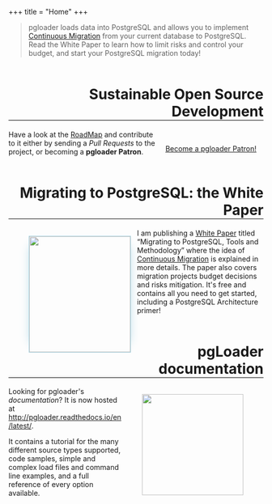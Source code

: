 +++
title = "Home"
+++

> pgloader loads data into PostgreSQL and allows you to implement
> [Continuous Migration](/white-paper) from your current database to
> PostgreSQL. Read the White Paper to learn how to limit risks and control
> your budget, and start your PostgreSQL migration today!

<h1 style="border-bottom: 1px solid black; margin-top: 2em; text-align: right;">
  Sustainable Open Source Development
</h1>

<div style="float: right; clear: left; margin: 1em; margin-top: 2em;">
 <a class="btn" href="https://gum.co/CjXn?wanted=true" target="_blank">
    Become a
    pgloader Patron!
 </a> 
</div>

Have a look at the [RoadMap](/roadmap) and contribute to it either by
sending a *Pull Requests* to the project, or becoming a **pgloader Patron**.

<h1 style="border-bottom: 1px solid black; margin-top: 2em; text-align: right;">
  Migrating to PostgreSQL: the White Paper
</h1>

<figure style="float: left; clear: right; display: block; width: 200px; margin-right: 1em;">
    <a href="/white-paper/">
        <img style="width:200px; height: 229px; border: 1px solid lightblue; box-shadow: 15px 0 20px -20px lightblue, -15px 0 20px -20px lightblue;"
               src="/img/MigratingToPostgreSQL-Cover.png">
    </a>
</figure>

I am publishing a [White Paper](/white-paper/) titled “Migrating to
PostgreSQL, Tools and Methodology” where the idea of [Continuous
Migration](/blog/continuous-migration/) is explained in more details. The
paper also covers migration projects budget decisions and risks mitigation.
It's free and contains all you need to get started, including a PostgreSQL
Architecture primer!

<h1 style="border-bottom: 1px solid black; margin-top: 2em; text-align: right;">
  pgLoader documentation
</h1>

<figure style="float: right; clean: left; display: block; width: 200px;">
  <a href="http://pgloader.readthedocs.io/en/latest/">
    <img width="200px" src="/img/doc-20-512.png">
  </a>
</figure>

Looking for pgloader's *documentation*? It is now hosted at
<http://pgloader.readthedocs.io/en/latest/>.

It contains a tutorial for the many different source types supported, code
samples, simple and complex load files and command line examples, and a full
reference of every option available.

